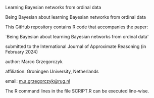 Learning Bayesian networks from ordinal data 

Being Bayesian about learning Bayesian networks from ordinal data

This GitHub repository contains R code that accompanies the paper:

`Being Bayesian about learning Bayesian networks from ordinal data'

submitted to the International Journal of Approximate Reasoning (in February 2024)

author: Marco Grzegorczyk

affiliation: Groningen University, Netherlands

email: m.a.grzegorczyk@rug.nl

The R command lines in the file SCRIPT.R can be executed line-wise.
